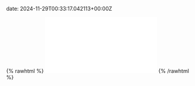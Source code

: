 date: 2024-11-29T00:33:17.042113+00:00Z


{% rawhtml %}
<embed src="./mail.example.com-http.html" type="text/html">
{% /rawhtml %}